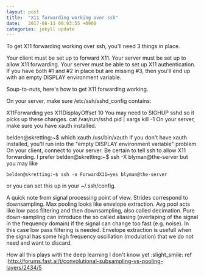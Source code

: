 ```yaml
---
layout: post
title:  "X11 forwarding working over ssh"
date:   2017-08-11 00:03:55 +0900
categories: jekyll update
---
```

To get X11 forwarding working over ssh, you'll need 3 things in place.

Your client must be set up to forward X11.
Your server must be set up to allow X11 forwarding.
Your server must be able to set up X11 authentication.
If you have both #1 and #2 in place but are missing #3, then you'll end up with an empty DISPLAY environment variable.

Soup-to-nuts, here's how to get X11 forwarding working.

On your server, make sure /etc/ssh/sshd_config contains:

X11Forwarding yes
X11DisplayOffset 10
You may need to SIGHUP sshd so it picks up these changes.
cat /var/run/sshd.pid | xargs kill -1
On your server, make sure you have xauth installed.

belden@skretting:~$ which xauth
/usr/bin/xauth
If you don't have xauth installed, you'll run into the "empty DISPLAY environment variable" problem.
On your client, connect to your server. Be certain to tell ssh to allow X11 forwarding. I prefer
belden@skretting:~$ ssh -X blyman@the-server
but you may like

    belden@skretting:~$ ssh -o ForwardX11=yes blyman@the-server
or you can set this up in your ~/.ssh/config.



A quick note from signal processing point of view. Strides correspond to downsampling. Max pooling looks like envelope extraction. Avg pool acts like low pass filtering and then downsampling, also called decimation. Pure down-sampling can introduce the so called aliasing (overlaping of the signal in the frequency domain) if the signal can change too fast (e.g. noise). In this case low pass filtering is needed. Envelope extraction is usefull when the signal has some high frequency oscillation (modulation) that we do not need and want to discard.

How all this plays with the deep learning I don't know yet :slight_smile:
ref :http://forums.fast.ai/t/convolutional-subsampling-vs-pooling-layers/2434/5
